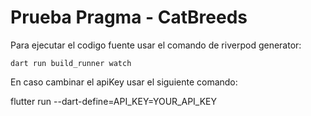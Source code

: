 # Prueba Pragma - CatBreeds

Para ejecutar el codigo fuente usar el comando de riverpod generator:

```
dart run build_runner watch
```

En caso cambinar el apiKey usar el siguiente comando:

flutter run --dart-define=API_KEY=YOUR_API_KEY